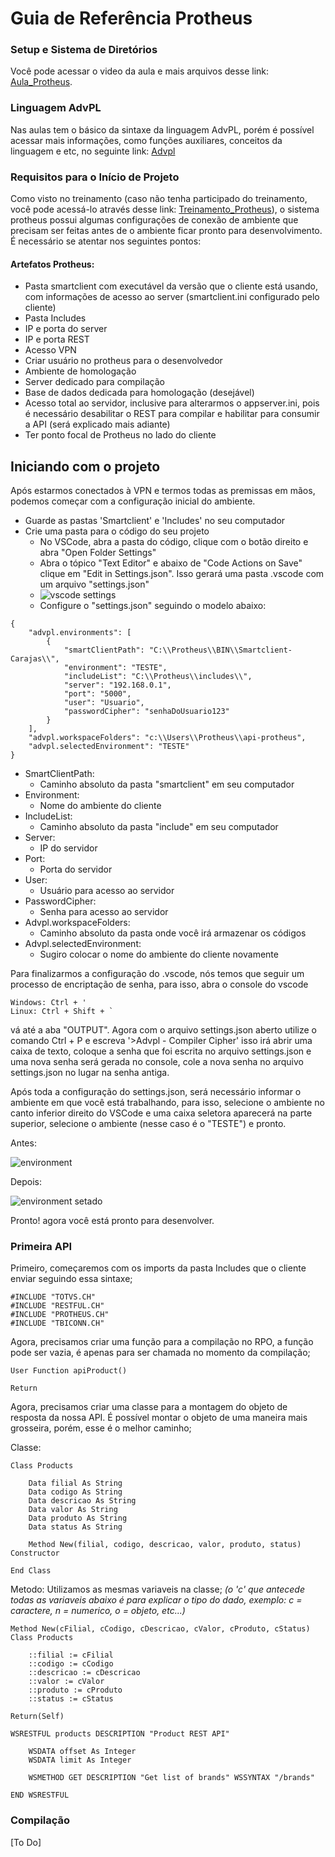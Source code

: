 # Guia de Referência Protheus


### Setup e Sistema de Diretórios
Você pode acessar o video da aula e mais arquivos desse link: [Aula_Protheus](https://drive.google.com/drive/u/0/folders/1qQ28BIS-p4wHPqf6MdBrkGqAwPZyPdLh).

### Linguagem AdvPL
Nas aulas tem o básico da sintaxe da linguagem AdvPL, porém é possível acessar mais informações, como funções auxiliares, conceitos da linguagem e etc, no seguinte link: [Advpl](https://tdn.totvs.com/display/tec/AdvPL)

### Requisitos para o Início de Projeto
Como visto no treinamento (caso não tenha participado do treinamento, você pode acessá-lo através desse link: [Treinamento_Protheus](https://drive.google.com/drive/u/0/folders/1qQ28BIS-p4wHPqf6MdBrkGqAwPZyPdLh)), o sistema protheus possui algumas configurações de conexão de ambiente que precisam ser feitas antes de o ambiente ficar pronto para desenvolvimento. É necessário se atentar nos seguintes pontos:

#### Artefatos Protheus:
- Pasta smartclient com executável da versão que o cliente está usando, com informações de acesso ao server (smartclient.ini configurado pelo cliente)
- Pasta Includes
- IP e porta do server
- IP e porta REST
- Acesso VPN
- Criar usuário no protheus para o desenvolvedor
- Ambiente de homologação
- Server dedicado para compilação
- Base de dados dedicada para homologação (desejável)
- Acesso total ao servidor, inclusive para alterarmos o appserver.ini, pois é necessário desabilitar o REST para compilar e habilitar para consumir a API (será explicado mais adiante)
- Ter ponto focal de Protheus no lado do cliente

## Iniciando com o projeto
Após estarmos conectados à VPN e termos todas as premissas em mãos, podemos começar com a configuração inicial do ambiente.

- Guarde as pastas 'Smartclient' e 'Includes' no seu computador
- Crie uma pasta para o código do seu projeto
    - No VSCode, abra a pasta do código, clique com o botão direito e abra "Open Folder Settings"
    - Abra o tópico "Text Editor" e abaixo de "Code Actions on Save" clique em "Edit in Settings.json". Isso gerará uma pasta .vscode com um arquivo "settings.json"
    - ![vscode settings](https://user-images.githubusercontent.com/51421653/84521615-a83a4e80-acab-11ea-9bbd-122ea0cb7c9b.PNG)
    - Configure o "settings.json" seguindo o modelo abaixo: 

```
{
    "advpl.environments": [
        {
            "smartClientPath": "C:\\Protheus\\BIN\\Smartclient-Carajas\\",
            "environment": "TESTE",
            "includeList": "C:\\Protheus\\includes\\",
            "server": "192.168.0.1",
            "port": "5000",
            "user": "Usuario",
            "passwordCipher": "senhaDoUsuario123"
        }
    ],
    "advpl.workspaceFolders": "c:\\Users\\Protheus\\api-protheus",
    "advpl.selectedEnvironment": "TESTE"
}
```
- SmartClientPath: 
    - Caminho absoluto da pasta "smartclient" em seu computador
- Environment:
    - Nome do ambiente do cliente
- IncludeList:
    - Caminho absoluto da pasta "include" em seu computador
- Server:
    - IP do servidor
- Port:
    - Porta do servidor
- User: 
    - Usuário para acesso ao servidor
- PasswordCipher: 
    - Senha para acesso ao servidor
- Advpl.workspaceFolders:
    - Caminho absoluto da pasta onde você irá armazenar os códigos
- Advpl.selectedEnvironment:
    - Sugiro colocar o nome do ambiente do cliente novamente

Para finalizarmos a configuração do .vscode, nós temos que seguir um processo de encriptação de senha, para isso, abra o console do vscode
```
Windows: Ctrl + ' 
Linux: Ctrl + Shift + `
```
vá até a aba "OUTPUT".
Agora com o arquivo settings.json aberto utilize o comando Ctrl + P e escreva '>Advpl - Compiler Cipher' isso irá abrir uma caixa de texto, coloque a senha que foi escrita no arquivo settings.json e uma nova senha será gerada no console, cole a nova senha no arquivo settings.json no lugar na senha antiga.

Após toda a configuração do settings.json, será necessário informar o ambiente em que você está trabalhando, para isso, selecione o ambiente no canto inferior direito do VSCode e uma caixa seletora aparecerá na parte superior, selecione o ambiente (nesse caso é o "TESTE") e pronto. 

Antes:

![environment](https://user-images.githubusercontent.com/51421653/84517493-c8670f00-aca5-11ea-8b61-ab037c37cf2f.PNG)

Depois:

![environment setado](https://user-images.githubusercontent.com/51421653/84517992-6529ac80-aca6-11ea-82d2-bd1eb0fcb63a.PNG)

Pronto! agora você está pronto para desenvolver.

### Primeira API

Primeiro, começaremos com os imports da pasta Includes que o cliente enviar seguindo essa sintaxe;

```
#INCLUDE "TOTVS.CH"
#INCLUDE "RESTFUL.CH"
#INCLUDE "PROTHEUS.CH"
#INCLUDE "TBICONN.CH"
```

Agora, precisamos criar uma função para a compilação no RPO, a função pode ser vazia, é apenas para ser chamada no momento da compilação;

```
User Function apiProduct()

Return
```

Agora, precisamos criar uma classe para a montagem do objeto de resposta da nossa API. É possível montar o objeto de uma maneira mais grosseira, porém, esse é o melhor caminho;

Classe: 
```
Class Products

    Data filial As String
    Data codigo As String
    Data descricao As String
    Data valor As String
    Data produto As String
    Data status As String

    Method New(filial, codigo, descricao, valor, produto, status) Constructor 

End Class
```

Metodo: Utilizamos as mesmas variaveis na classe;
_(o 'c' que antecede todas as variaveis abaixo é para explicar o tipo do dado, exemplo:
c = caractere,
n = numerico,
o = objeto, 
etc...)_
```
Method New(cFilial, cCodigo, cDescricao, cValor, cProduto, cStatus) Class Products

    ::filial := cFilial
    ::codigo := cCodigo
    ::descricao := cDescricao
    ::valor := cValor
    ::produto := cProduto
    ::status := cStatus

Return(Self)
```

```
WSRESTFUL products DESCRIPTION "Product REST API"

    WSDATA offset As Integer
    WSDATA limit As Integer

    WSMETHOD GET DESCRIPTION "Get list of brands" WSSYNTAX "/brands"

END WSRESTFUL 
```

### Compilação
[To Do]